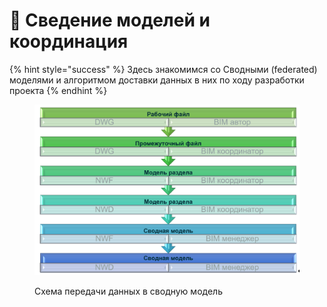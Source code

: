 # 📘 Сведение моделей и координация

{% hint style="success" %}
Здесь знакомимся со Сводными (federated) моделями и алгоритмом доставки данных в них по ходу разработки проекта
{% endhint %}

<figure><img src="../.gitbook/assets/image (1).png" alt=""><figcaption><p>Схема передачи данных в сводную модель</p></figcaption></figure>

